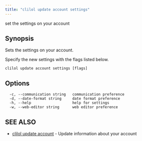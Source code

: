 ```yaml
---
title: "clilol update account settings"
---
```


set the settings on your account

## Synopsis

Sets the settings on your account.

Specify the new settings with the flags listed below.

```
clilol update account settings [flags]
```

## Options

```
  -c, --communication string   communication preference
  -d, --date-format string     date format preference
  -h, --help                   help for settings
  -w, --web-editor string      web editor preference
```

## SEE ALSO

* [clilol update account](clilol_update_account.md)	 - Update information about your account
